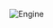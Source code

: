 
![Engine](https://user-images.githubusercontent.com/59796198/192434785-df155728-bb4d-474e-b1d2-793fcc774ea3.png)
